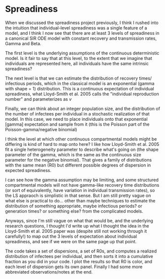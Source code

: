 # Spreadiness

When we discussed the spreadiness project previously, I think I rushed into the 
intuition that individual-level spreadiness was a single feature of a model, and 
I think I now see that there are at least 3 levels of spreadiness in a canonical
SIR ODE model with constant recovery and transmission rates, Gamma and Beta. 

The first level is the underlying assumptions of the continuous deterministic
model. Is it fair to say that at this level, to the extent that we imagine that 
individuals are represented here, all individuals have the same intrinsic 
spreadiness? 

The next level is that we can estimate the distribution of recovery times/
infectious periods, which in the classical model is an exponential (gamma with
shape = 1) distribution. This is a continuous expectation of individual
spreadiness, what Lloyd-Smith et al. 2005 calls the "individual reproduction
number" and parameterizes as $v$

Finally, we can think about an integer population size, and the distribution of 
the number of infectees per individual in a stochastic realization of that model.
In this case, we need to place individuals onto that exponential [gamma] expectation
and sample from it (this is the Poisson part of the Poisson-gamma/negative binomial)

I think the level at which other continuous compartmental models might be
differing is kind of hard to map onto here? I like how Lloyd-Smith et al. 2005
fit a single heterogeneity parameter to describe what's going on (the shape
parameter of the gamma, which is the same as the continuous size parameter for
the negative binomial). That gives a family of distributions with the same mean
(R0) but different possible degrees of dispersion in expected spreadiness. 

I can see how the gamma assumption may be limiting, and some structured
compartmental models will not have gamma-like recovery time distributions (or
sort of equivalently, have variation in individual transmission rates), so the
LS appraoch is simplistic in that sense. But I am still pretty vague on what
else is practical to do... other than maybe techniques to estimate the
distribution of something appropriate, maybe infectious periods? or generation
times? or something else? from the complicated models.

Anyways, since I'm still vague on what that would be, and the underlying 
research questions, I thought I'd write up what I thought the idea in the 
Lloyd-Smith et al. 2005 paper was (despite still not working through it carefully!)
to map out the 3 levels of expectation about individual spreadiness, and see if 
we were on the same page up that point. 

The code takes a set of dispersions, a set of R0s, and computes a realized 
distribution of infectees per individual, and then sorts it into a cumulative 
fraction as you did in your code. I plot the results so that R0 is color, and 
each level of dispersion gets its own panel. Finally I had some more abbreviated
observations/notes at the end. 